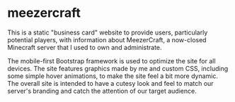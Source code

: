 ﻿# meezercraft

This is a static "business card" website to provide users, particularly potential players, with information about MeezerCraft, a now-closed Minecraft server that I used to own and administrate.

The mobile-first Bootstrap framework is used to optimize the site for all devices. The site features graphics made by me and custom CSS, including some simple hover animations, to make the site feel a bit more dynamic. The overall site is intended to have a cutesy look and feel to match our server's branding and catch the attention of our target audience.
